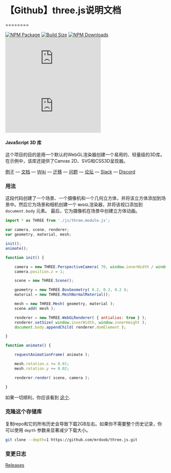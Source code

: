 # 【Github】three.js说明文档
========

[![NPM Package][npm]][npm-url]
[![Build Size][build-size]][build-size-url]
[![NPM Downloads][npm-downloads]][npmtrends-url]
[![Dev Dependencies][dev-dependencies]][dev-dependencies-url]
[![Language Grade][lgtm]][lgtm-url]

#### JavaScript 3D 库 ####

这个项目的目的是用一个默认的WebGL渲染器创建一个易用的、轻量级的3D库。在示例中，该库还提供了Canvas 2D、SVG和CSS3D呈现器。

[例子](http://threejs.org/examples/) &mdash;
[文档](http://threejs.org/docs/) &mdash;
[Wiki](https://github.com/mrdoob/three.js/wiki) &mdash;
[迁移](https://github.com/mrdoob/three.js/wiki/Migration-Guide) &mdash;
[问题](http://stackoverflow.com/questions/tagged/three.js) &mdash;
[论坛](https://discourse.threejs.org/) &mdash;
[Slack](https://join.slack.com/t/threejs/shared_invite/enQtMzYxMzczODM2OTgxLTQ1YmY4YTQxOTFjNDAzYmQ4NjU2YzRhNzliY2RiNDEyYjU2MjhhODgyYWQ5Y2MyZTU3MWNkOGVmOGRhOTQzYTk) &mdash;
[Discord](https://discordapp.com/invite/HF4UdyF)

### 用法 ###

这段代码创建了一个场景、一个摄像机和一个几何立方体，并将该立方体添加到场景中。然后它为场景和相机创建一个 `WebGL`渲染器，并将该视口添加到 `document.body` 元素。 最后，它为摄像机在场景中创建立方体动画。

```javascript
import * as THREE from './js/three.module.js';

var camera, scene, renderer;
var geometry, material, mesh;

init();
animate();

function init() {

	camera = new THREE.PerspectiveCamera( 70, window.innerWidth / window.innerHeight, 0.01, 10 );
	camera.position.z = 1;

	scene = new THREE.Scene();

	geometry = new THREE.BoxGeometry( 0.2, 0.2, 0.2 );
	material = new THREE.MeshNormalMaterial();

	mesh = new THREE.Mesh( geometry, material );
	scene.add( mesh );

	renderer = new THREE.WebGLRenderer( { antialias: true } );
	renderer.setSize( window.innerWidth, window.innerHeight );
	document.body.appendChild( renderer.domElement );

}

function animate() {

	requestAnimationFrame( animate );

	mesh.rotation.x += 0.01;
	mesh.rotation.y += 0.02;

	renderer.render( scene, camera );

}
```

如果一切顺利，你应该看到 [这个](https://jsfiddle.net/8kubjpL5/).

### 克隆这个存储库 ###

复制repo和它的所有历史会导致下载2GB左右。如果你不需要整个历史记录，你可以使用 `depth` 参数来显著减少下载大小。
```sh
git clone --depth=1 https://github.com/mrdoob/three.js.git
```

### 变更日志 ###

[Releases](https://github.com/mrdoob/three.js/releases)


[npm]: https://img.shields.io/npm/v/three
[npm-url]: https://www.npmjs.com/package/three
[build-size]: https://badgen.net/bundlephobia/minzip/three
[build-size-url]: https://bundlephobia.com/result?p=three
[npm-downloads]: https://img.shields.io/npm/dw/three
[npmtrends-url]: https://www.npmtrends.com/three
[dev-dependencies]: https://img.shields.io/david/dev/mrdoob/three.js
[dev-dependencies-url]: https://david-dm.org/mrdoob/three.js#info=devDependencies
[lgtm]: https://img.shields.io/lgtm/alerts/github/mrdoob/three.js
[lgtm-url]: https://lgtm.com/projects/g/mrdoob/three.js/
